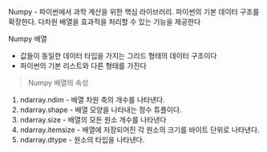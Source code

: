 Numpy - 파이썬에서 과학 계산을 위한 핵심 라이브러리. 파이썬의 기본 데이터 구조를 확장한다. 
다차원 배열을 효과적을 처리할 수 있는 기능을 제공한다 


Numpy 배열 
- 값들이 동일한 데이터 타입을 가지는 그리드 형태의 데이터 구조이다
- 파이썬의 기본 리스트와 다른 형태를 가진다

> Numpy 배열의 속성
1. ndarray.ndim - 배열 차원 축의 개수를 나타낸다. 
2. ndarray.shape - 배열 모양을 나타내는 정수 튜플이다. 
3. ndarray.size - 배열의 모든 원소 개수를 나타낸다
4. ndarray.itemsize - 배열에 저장되어진 각 원소의 크기를 바이트 단위로 나타낸다. 
5. ndarray.dtype - 원소의 타입을 나타낸다.


